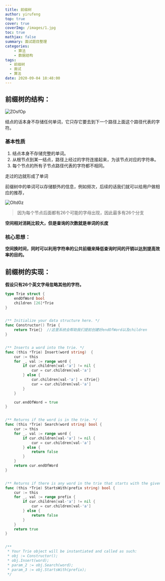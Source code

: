 ```yaml
---
title: 前缀树
author: yirufeng
top: true
cover: true
coverImg: /images/1.jpg
toc: true
mathjax: false
summary: 面试题目整理
categories: 
	- 算法
	- 数据结构
tags:
  - 前缀树
  - 面试
  - 算法
date: 2020-09-04 18:48:00
---
```




## 前缀树的结构：

![ZOsfOp](https://cdn.jsdelivr.net/gh/sivanWu0222/ImageHosting@master/uPic/ZOsfOp.png)

结点的话本身不存储任何单词，它只存它要去到下一个路径上面这个路径代表的字符。

### 基本性质

1. 结点本身不存储完整的单词。
2. 从根节点到某一结点，路径上经过的字符连接起来，为该节点对应的字符串。
3. 每个节点的所有子节点路径代表的字符都不相同。

走过的边就形成了单词

前缀树中的单词可以存储额外的信息，例如频次，后续的话我们就可以给用户做相应的推荐，

![Oltd0z](https://cdn.jsdelivr.net/gh/sivanWu0222/ImageHosting@master/uPic/Oltd0z.png)

> 因为每个节点后面都有26个可能的字母出现，因此最多有26个分支



**空间相对消耗比较大，但是查询的次数就是单词的长度**



### **核心思想：**

**空间换时间，同时可以利用字符串的公共前缀来降低查询时间的开销以达到提高效率的目的。**



## 前缀树的实现：

**假设只有26个英文字母忽略其他的字符。**



```go
type Trie struct {
	endOfWord bool
	children [26]*Trie
}


/** Initialize your data structure here. */
func Constructor() Trie {
	return Trie{}  //这里系统会帮助我们提前创建好endOfWord以及children
}


/** Inserts a word into the trie. */
func (this *Trie) Insert(word string)  {
	cur := this
	for _, val := range word {
		if cur.children[val-'a'] != nil {
			cur = cur.children[val-'a']
		} else {
			cur.children[val-'a'] = &Trie{}
			cur = cur.children[val-'a']
		}
	}

	cur.endOfWord = true
}


/** Returns if the word is in the trie. */
func (this *Trie) Search(word string) bool {
	cur := this
	for _, val := range word {
		if cur.children[val-'a'] != nil {
			cur = cur.children[val-'a']
		} else {
			return false
		}
	}
	return cur.endOfWord
}


/** Returns if there is any word in the trie that starts with the given prefix. */
func (this *Trie) StartsWith(prefix string) bool {
	cur := this
	for _, val := range prefix {
		if cur.children[val-'a'] != nil {
			cur = cur.children[val-'a']
		} else {
			return false
		}
	}
	return true
}


/**
 * Your Trie object will be instantiated and called as such:
 * obj := Constructor();
 * obj.Insert(word);
 * param_2 := obj.Search(word);
 * param_3 := obj.StartsWith(prefix);
 */
```

